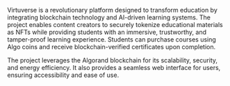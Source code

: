 Virtuverse is a revolutionary platform designed to transform education by integrating blockchain technology and AI-driven learning systems. The project enables content creators to securely tokenize educational materials as NFTs while providing students with an immersive, trustworthy, and tamper-proof learning experience. Students can purchase courses using Algo coins and receive blockchain-verified certificates upon completion.

The project leverages the Algorand blockchain for its scalability, security, and energy efficiency. It also provides a seamless web interface for users, ensuring accessibility and ease of use.

